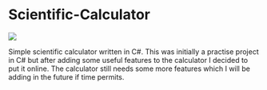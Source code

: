 # Scientific-Calculator

<img src=http://i.imgur.com/2ckt1yZ.png>

Simple scientific calculator written in C#. This was initially a practise project in C# but after adding some useful features to the 
calculator I decided to put it online. The calculator still needs some more features which I will be adding in the future if time
permits.
